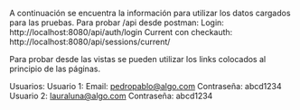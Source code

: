 A continuación se encuentra la información para utilizar los datos cargados para las pruebas.
Para probar /api desde postman:
Login: http://localhost:8080/api/auth/login
Current con checkauth: http://localhost:8080/api/sessions/current/

Para probar desde las vistas se pueden utilizar los links colocados al principio de las páginas.

Usuarios:
Usuario 1:
    Email: pedropablo@algo.com
    Contraseña: abcd1234
Usuario 2:
    lauraluna@algo.com
    Contraseña: abcd1234